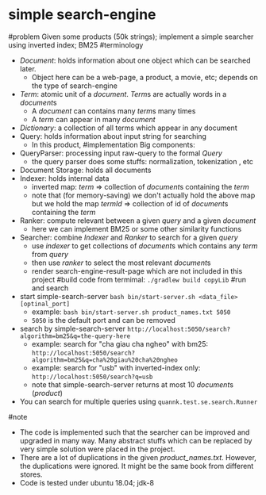 # simple search-engine

#problem
Given some products (50k strings); implement a simple searcher using inverted index; BM25
#terminology
- *Document*: holds information about one object which can be searched later.
    - Object here can be a web-page, a product, a movie, etc; depends on the type of search-engine  
- *Term*: atomic unit of a *document*. *Term*s are actually words in a *document*s  
    - A *document* can contains many *term*s many times
    - A *term* can appear in many *document*
- *Dictionary*: a collection of all terms which appear in any document
- Query: holds information about input string for searching
    - In this product, 
#implementation
Big components:
- QueryParser: processing input raw-query to the formal *Query*
    - the query parser does some stuffs: normalization, tokenization , etc 
- Document Storage: holds all documents
- Indexer: holds internal data
    - inverted map: *term* => collection of *document*s containing the *term*
    - note that (for memory-saving) we don't actually hold the above map but we hold the map *termId* => collection of id of *document*s containing the *term*
- Ranker: compute relevant between a given *query* and a given *document*
    - here we can implement BM25 or some other similarity functions
- Searcher: combine *Indexer* and *Ranker* to search for a given *query*
    - use *indexer* to get collections of *document*s which contains any *term* from *query*
    - then use *ranker* to select the most relevant *document*s
    - render search-engine-result-page which are not included in this project
#build code
from termimal: `./gradlew build copyLib`
#run and search
- start simple-search-server `bash bin/start-server.sh <data_file> [optinal_port]`
    - example: `bash bin/start-server.sh product_names.txt 5050`
    - `5050` is the default port and can be removed
- search by simple-search-server `http://localhost:5050/search?algorithm=bm25&q=the-query-here` 
    - example: search for "cha giau cha ngheo" with bm25: `http://localhost:5050/search?algorithm=bm25&q=cha%20giau%20cha%20ngheo`
    - example: search for "usb" with inverted-index only: `http://localhost:5050/search?q=usb`
    - note that simple-search-server returns at most 10 *document*s (*product*)
- You can search for multiple queries using `quannk.test.se.search.Runner`
    
#note
- The code is implemented such that the searcher can be improved and upgraded in many way. 
Many abstract stuffs which can be replaced by very simple solution were placed in the project.
- There are a lot of duplications in the given *product_names.txt*. However, the duplications were ignored. It might be the same book from different stores.
- Code is tested under ubuntu 18.04; jdk-8